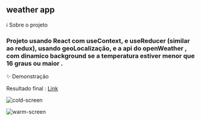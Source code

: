 ## weather app

ℹ️ Sobre o projeto

### Projeto usando React com useContext, e useReducer (similar ao redux), usando geoLocalização, e a api do openWeather , com dinamico background se a temperatura estiver menor que 16 graus ou maior .

✨ Demonstração

Resultado final : [Link](https://weather-app-v2.netlify.app/)

![cold-screen](https://user-images.githubusercontent.com/62390902/104736265-74337a00-5721-11eb-95e3-8e20dcdfe455.PNG)

![warm-screen](https://user-images.githubusercontent.com/62390902/104736308-81506900-5721-11eb-8287-a3d62ef07d74.PNG)
